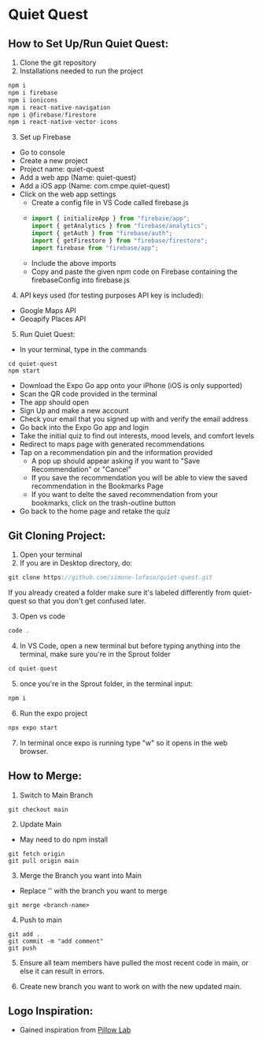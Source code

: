 # Quiet Quest

## How to Set Up/Run Quiet Quest:

1. Clone the git repository
2. Installations needed to run the project

```jsx
npm i
npm i firebase
npm i ionicons
npm i react-native-navigation
npm i @firebase/firestore
npm i react-native-vector-icons
```

3. Set up Firebase

- Go to console
- Create a new project
- Project name: quiet-quest
- Add a web app (Name: quiet-quest)
- Add a iOS app (Name: com.cmpe.quiet-quest)
- Click on the web app settings
  - Create a config file in VS Code called firebase.js
  - ```jsx
    import { initializeApp } from "firebase/app";
    import { getAnalytics } from "firebase/analytics";
    import { getAuth } from "firebase/auth";
    import { getFirestore } from "firebase/firestore";
    import firebase from "firebase/app";
    ```
  - Include the above imports
  - Copy and paste the given npm code on Firebase containing the firebaseConfig into firebase.js

4. API keys used (for testing purposes API key is included):

- Google Maps API
- Geoapify Places API

5. Run Quiet Quest:

- In your terminal, type in the commands

```
cd quiet-quest
npm start
```

- Download the Expo Go app onto your iPhone (iOS is only supported)
- Scan the QR code provided in the terminal
- The app should open
- Sign Up and make a new account
- Check your email that you signed up with and verify the email address
- Go back into the Expo Go app and login
- Take the initial quiz to find out interests, mood levels, and comfort levels
- Redirect to maps page with generated recommendations
- Tap on a recommendation pin and the information provided
  - A pop up should appear asking if you want to "Save Recommendation" or "Cancel"
  - If you save the recommendation you will be able to view the saved recommendation in the Bookmarks Page
  - If you want to delte the saved recommendation from your bookmarks, click on the trash-outline button
- Go back to the home page and retake the quiz

## Git Cloning Project:

1. Open your terminal
2. If you are in Desktop directory, do:

```jsx
git clone https://github.com/simone-lofaso/quiet-quest.git
```

If you already created a folder make sure it's labeled differently from quiet-quest so that you don't get confused later.

3. Open vs code

```jsx
code .
```

4. In VS Code, open a new terminal but before typing anything into the terminal, make sure you're in the Sprout folder

```jsx
cd quiet-quest
```

5. once you're in the Sprout folder, in the terminal input:

```jsx
npm i
```

6. Run the expo project

```jsx
npx expo start
```

7. In terminal once expo is running type "w" so it opens in the web browser.

## How to Merge:

1. Switch to Main Branch

```
git checkout main
```

2. Update Main

- May need to do npm install

```
git fetch origin
git pull origin main
```

3. Merge the Branch you want into Main

- Replace '<branch-name>' with the branch you want to merge

```
git merge <branch-name>
```

4. Push to main

```
git add .
git commit -m "add comment"
git push
```

5. Ensure all team members have pulled the most recent code in main, or else it can result in errors.

6. Create new branch you want to work on with the new updated main.

## Logo Inspiration:

- Gained inspiration from [Pillow Lab](https://www.vistaprint.com/logomaker/ideas/pillow-logos)
